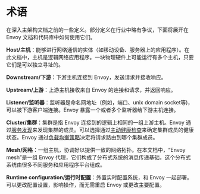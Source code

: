 # 术语

在深入主架构文档之前的一些定义。部分定义在行业中略有争议，下面将展开在 Envoy 文档和代码库中如何使用它们。

**Host/主机**：能够进行网络通信的实体（如移动设备、服务器上的应用程序）。在此文档中，主机是逻辑网络应用程序。一块物理硬件上可能运行有多个主机，只要它们是可以独立寻址的。

**Downstream/下游**：下游主机连接到 Envoy，发送请求并接收响应。

**Upstream/上游**：上游主机接收来自 Envoy 的连接和请求，并返回响应。

**Listener/监听器**：监听器是命名网地址（例如，端口、unix domain socket等)，可以被下游客户端连接。Envoy 暴露一个或者多个监听器给下游主机连接。

**Cluster/集群**：集群是指 Envoy 连接到的逻辑上相同的一组上游主机。Envoy 通过[服务发现](service_discovery.md#arch-overview-service-discovery)来发现集群的成员。可以选择通过[主动健康检查](health_checking.md#arch-overview-health-checking)来确定集群成员的健康状态。Envoy 通过[负载均衡策略](load_balancing.md#arch-overview-load-balancing)决定将请求路由到哪个集群成员。

**Mesh/网格**：一组主机，协调好以提供一致的网络拓扑。在本文档中，“Envoy mesh”是一组 Envoy 代理，它们构成了分布式系统的消息传递基础，这个分布式系统由很多不同服务和应用程序平台组成。

**Runtime configuration/运行时配置**：外置实时配置系统，和 Envoy 一起部署。可以更改配置设置，影响操作，而无需重启 Envoy 或更改主要配置。